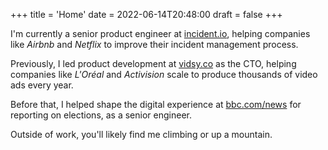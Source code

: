 +++
title = 'Home'
date = 2022-06-14T20:48:00
draft = false
+++

I'm currently a senior product engineer at [incident.io](https://incident.io), helping companies
like _Airbnb_ and _Netflix_ to improve their incident management process.

Previously, I led product development at [vidsy.co](https://vidsy.co) as the CTO, helping companies
like _L'Oréal_ and _Activision_ scale to produce thousands of video ads every year.

Before that, I helped shape the digital experience at [bbc.com/news](https://bbc.co.uk/news) for
reporting on elections, as a senior engineer.

Outside of work, you'll likely find me climbing or up a mountain.
